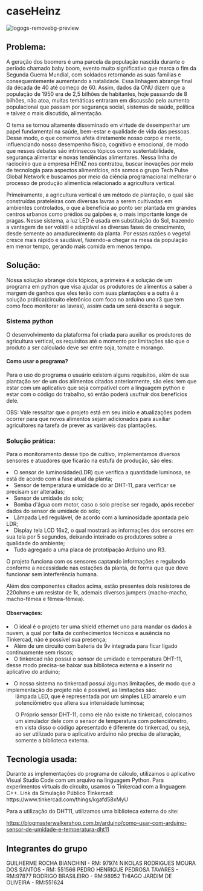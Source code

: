 # caseHeinz

![logogs-removebg-preview](https://github.com/Rodrigo-Brasileiro/caseHeinz/assets/126472820/2cd126f6-513e-4762-bfc2-2e14e4d12019)

<h2>Problema:</h2>
  <p> A geração dos boomers é uma parcela da população nascida durante o período chamado baby boom, evento muito significativo que marca o fim da Segunda Guerra Mundial, com soldados retornando as suas famílias e consequentemente aumentando a natalidade. Essa linhagem abrange final da década de 40 até começo de 60. Assim, dados da ONU dizem que a população de 1950 era de 2,5 bilhões de habitantes, hoje passando de 8 bilhões, não atoa, muitas temáticas entraram em discussão pelo aumento populacional que passam por segurança social, sistemas de saúde, política e talvez o mais discutido, alimentação. </p>
  <p> O tema se tornou altamente disseminado em virtude de desempenhar um papel fundamental na saúde, bem-estar e qualidade de vida das pessoas. Desse modo, o que comemos afeta diretamente nosso corpo e mente, influenciando nosso desempenho físico, cognitivo e emocional, de modo que nesses debates são intrínsecos tópicos como sustentabilidade, segurança alimentar e novas tendências alimentares. Nessa linha de raciocínio que a empresa HEINZ nos contratou, buscar inovações por meio de tecnologia para aspectos alimentícios, nós somos o grupo Tech Pulse Global Network e buscamos por meio da ciência programacional melhorar o processo de produção alimentícia relacionado a agricultura vertical.</p>

  <p> Primeiramente, a agricultura vertical é um método de plantação, o qual são construídas prateleiras com diversas lavras a serem cultivadas em ambientes controlados, o que a beneficia ao ponto ser plantada em grandes centros urbanos como prédios ou galpões e, o mais importante longe de pragas. Nesse sistema, a luz LED é usada em substituição do Sol, trazendo a vantagem de ser volátil e adaptável as diversas fases de crescimento, desde semente ao amadurecimento da planta. Por essas razões o vegetal cresce mais rápido e saudável, fazendo-a chegar na mesa da população em menor tempo, gerando mais comida em menos tempo.</p>
  
  <h2>Solução:</h2>
  Nossa solução abrange dois tópicos, a primeira é a solução de um programa em python que visa ajudar os produtores de alimentos a saber a margem de ganhos que eles terão com suas plantações e a outra é a solução prática(circuito eletrônico com foco no arduino uno r3 que tem como foco monitorar as lavras), assim cada um será descrita a seguir.</h2>
  <h3> Sistema python</h3>
  <p> O desenvolvimento da plataforma foi criada para auxiliar os produtores de agricultura vertical, os requisitos até o momento por limitações são que o produto a ser calculado deve ser entre soja, tomate e morango.</p>
 <h4>Como usar o programa?</h4>
 <p> Para o uso do programa o usuário existem alguns requisitos, além de sua plantação ser de um dos alimentos citados anteriormente, são eles: tem que estar com um aplicativo que seja compatível com a linguagem python e estar com o código do trabalho, só então poderá usufruir dos benefícios dele.</p>
<p>  OBS: Vale ressaltar que o projeto está em seu início e atualizações podem ocorrer para que novos alimentos sejam adicionados para auxiliar agricultores na tarefa de prever as variáveis das plantações.</p>

<h3>Solução prática:</h3>
  <p> Para o monitoramento desse tipo de cultivo, implementamos diversos sensores e atuadores que ficarão na estufa de produção, são eles:</p>
    <li>O sensor de luminosidade(LDR) que verifica a quantidade luminosa, se está de acordo com a fase atual da planta;</li>
    <li>Sensor de temperatura e umidade do ar DHT-11, para verificar se precisam ser alteradas;</li>
    <li>Sensor de umidade do solo;</li>
    <li>Bomba d'água com motor, caso o solo precise ser regado, após receber dados do sensor de umidade do solo;</li>
    <li>Lâmpada Led regulável, de acordo com a luminosidade apontada pelo LDR;</li>
    <li>Display tela LCD 16x2, o qual mostrará as informações dos sensores em sua tela por 5 segundos, deixando inteirado os produtores sobre a qualidade do ambiente;</li>
    <li>Tudo agregado a uma placa de prototipação Arduino uno R3.</li>
  <p>O projeto funciona com os sensores captando informações e regulando conforme a necessidade nas estações da planta, de forma que que deve funcionar sem interferência humana.</p>
  <p>Além dos componentes citados acima, estão presentes dois resistores de 220ohms e um resistor de 1k, ademais diversos jumpers (macho-macho, macho-fêmea e fêmea-fêmea). </p>

 
<h4>Observações:</h4>
  <li>O ideal é o projeto ter uma shield ethernet uno para mandar os dados à nuvem, a qual por falta de conhecimentos técnicos e ausência no Tinkercad, não é possível sua presença;</li>
  <li>Além de um circuito com bateria de 9v integrada para ficar ligado continuamente sem riscos;</li>
  <li> O tinkercad não possui o sensor de umidade e temperatura DHT-11, desse modo precisa-se baixar sua biblioteca externa e a inserir no aplicativo do arduino;</p>
  <li> O nosso sistema no tinkercad possui algumas limitações, de modo que a implementação do projeto não é possível, as limitações são:
    <ol> lâmpada LED, que é representada por um simples LED amarelo e um potenciômetro que altera sua intensidade luminosa;</ol>
    <ol> O Próprio sensor DHT-11, como ele não existe no tinkercad, colocamos um simulador dele com o sensor de temperatura com potenciômetro, em vista disso o código apresentado é diferente do tinkercad, ou seja, ao ser utilizado para o aplicativo arduino não precisa de alteração, somente a biblioteca externa.</ol>

<h2>Tecnologia usada:</h2>
  Durante as implementações do programa de cálculo, utilizamos o aplicativo Visual Studio Code com um arquivo na linguagem Python. Para experimentos virtuais do circuito, usamos o Tinkercad com a linguagem C++.
  Link da Simulação Público Tinkercad:
  https://www.tinkercad.com/things/kgafd58xMyU  

Para a utilização do DHT11, utilizamos uma biblioteca externa do site:

https://blogmasterwalkershop.com.br/arduino/como-usar-com-arduino-sensor-de-umidade-e-temperatura-dht11 </p>

<h2>Integrantes do grupo</h2>
GUILHERME ROCHA BIANCHINI - RM: 97974
NIKOLAS RODRIGUES MOURA DOS SANTOS - RM: 551566
PEDRO HENRIQUE PEDROSA TAVARES - RM:97877
RODRIGO BRASILEIRO - RM:98952
THIAGO JARDIM DE OLIVEIRA - RM:551624
